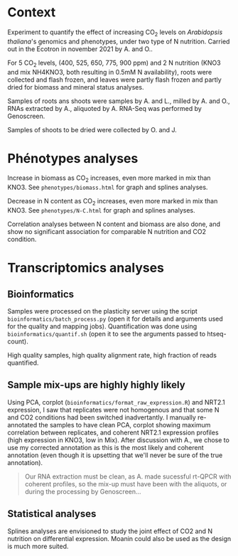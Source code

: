 # Context


Experiment to quantify the effect of increasing CO$_2$ levels on *Arabidopsis thaliana*'s genomics and phenotypes, under two type of N nutrition. Carried out in the Ecotron in november 2021 by A. and O..

For 5 CO$_2$ levels, (400, 525, 650, 775, 900 ppm) and 2 N nutrition (KNO3 and mix NH4KNO3, both resulting in 0.5mM N availability), roots were collected and flash frozen, and leaves were partly flash frozen and partly dried for biomass and mineral status analyses.

Samples of roots ans shoots were samples by A. and L., milled by A. and O., RNAs extracted by A., aliquoted by A. 
RNA-Seq was performed by Genoscreen.

Samples of shoots to be dried were collected by O. and J.

# Phénotypes analyses

Increase in biomass as CO$_2$ increases, even more marked in mix than KNO3. See `phenotypes/biomass.html` for graph and splines analyses.

Decrease in N content as CO$_2$ increases, even more marked in mix than KNO3. See `phenotypes/N-C.html` for graph and splines analyses.


Correlation analyses between N content and biomass are also done, and show no significant association for comparable N nutrition and CO2 condition.

# Transcriptomics analyses

## Bioinformatics

Samples were processed on the plasticity server using the script `bioinformatics/batch_process.py` (open it for details and arguments used for the quality and mapping jobs). Quantification was done using `bioinformatics/quantif.sh` (open it to see the arguments passed to htseq-count).

High quality samples, high quality alignment rate, high fraction of reads quantified.


## Sample mix-ups are highly highly likely

Using PCA, corplot (`bioinformatics/format_raw_expression.R`) and NRT2.1 expression, I saw that replicates were not homogenous and that some N and CO2 conditions had been switched inadvertantly. I manually re-annotated the samples to have clean PCA, corplot showing maximum correlation between replicates, and coherent NRT2.1 expression profiles (high expression in KNO3, low in Mix). After discussion with A., we chose to use my corrected annotation as this is the most likely and coherent annotation (even though it is upsetting that we'll never be sure of the true annotation).

> Our RNA extraction must be clean, as A. made sucessful rt-QPCR with coherent profiles, so the mix-up must have been with the aliquots, or during the processing by Genoscreen...


## Statistical analyses

Splines analyses are envisioned to study the joint effect of CO2 and N nutrition on differential expression.
Moanin could also be used as the design is much more suited.